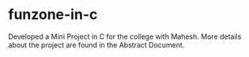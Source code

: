 # funzone-in-c
Developed a Mini Project in C for the college with Mahesh. More details about the project are found in the Abstract Document. 
